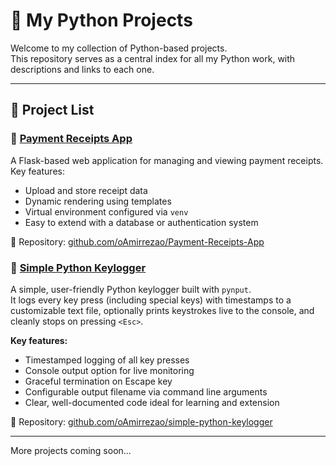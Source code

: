 # 🐍 My Python Projects

Welcome to my collection of Python-based projects.  
This repository serves as a central index for all my Python work, with descriptions and links to each one.

---

## 📂 Project List

### 🔹 [Payment Receipts App](https://github.com/oAmirrezao/Payment-Receipts-App)

A Flask-based web application for managing and viewing payment receipts.  
Key features:
- Upload and store receipt data
- Dynamic rendering using templates
- Virtual environment configured via `venv`
- Easy to extend with a database or authentication system

📁 Repository: [github.com/oAmirrezao/Payment-Receipts-App](https://github.com/oAmirrezao/Payment-Receipts-App)

### 🔹 [Simple Python Keylogger](https://github.com/oAmirrezao/simple-python-keylogger)

A simple, user-friendly Python keylogger built with `pynput`.  
It logs every key press (including special keys) with timestamps to a customizable text file, optionally prints keystrokes live to the console, and cleanly stops on pressing `<Esc>`.  

**Key features:**  
- Timestamped logging of all key presses  
- Console output option for live monitoring  
- Graceful termination on Escape key  
- Configurable output filename via command line arguments  
- Clear, well-documented code ideal for learning and extension  

📁 Repository: [github.com/oAmirrezao/simple-python-keylogger](https://github.com/oAmirrezao/simple-python-keylogger)

---

More projects coming soon...
